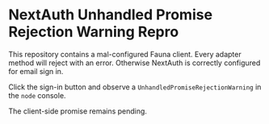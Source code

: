 # NextAuth Unhandled Promise Rejection Warning Repro

This repository contains a mal-configured Fauna client. Every adapter method will reject with an error. Otherwise NextAuth is correctly configured for email sign in.

Click the sign-in button and observe a `UnhandledPromiseRejectionWarning` in the `node` console.

The client-side promise remains pending.
